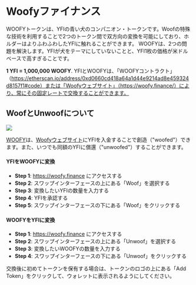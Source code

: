 # Woofyファイナンス

WOOFYトークンは、YFIの青い犬のコンパニオン・トークンです。Woofの特殊な技術を利用することで2つのトークン間で双方向の変換を可能にしており、ホルダーはよりふわふわしたYFIに触れることができます。
WOOFYは、2つの問題を解決します。YFIが犬をテーマにしていないことと、YFI1枚の価格が米ドルベースで高すぎることです。

**1 YFI = 1,000,000 WOOFY**. YFIとWOOFYは、「WOOFYコントラクト」（https://etherscan.io/address/0xd0660cd418a64a1d44e9214ad8e459324d8157f1#code）または「Woofyウェブサイト」（https://woofy.finance/）により、常にその固定レートで交換することができます。


## WoofとUnwoofについて

![](https://i.imgur.com/HqfCYZX.png)

[WOOFY](https://etherscan.io/address/0xd0660cd418a64a1d44e9214ad8e459324d8157f1)は、[Woofyウェブサイト](https://woofy.finance/)にYFIを入金することで創造（"woofed"）できます。また、いつでも同額のYFIに償還（"unwoofed"）することができます。


#### YFIをWOOFYに変換

- **Step 1**: https://woofy.finance にアクセスする
- **Step 2**: スワップインターフェースの上にある「Woof」を選択する
- **Step 3**: 変換したいYFIの数量を入力する 
- **Step 4**: YFIを承認する
- **Step 5**: スワップインターフェースの下にある「Woof」をクリックする

#### WOOFYをYFIに変換

- **Step 1**: https://woofy.finance にアクセスする
- **Step 2**: スワップインターフェースの上にある「Unwoof」を選択する
- **Step 3**: 変換したいWOOFYの数量を入力する 
- **Step 4**: スワップインターフェースの下にある「Unwoof」をクリックする

交換後に初めてトークンを保有する場合は、トークンのロゴの上にある「Add Token」をクリックして、ウォレットに表示されるようにしてください。
